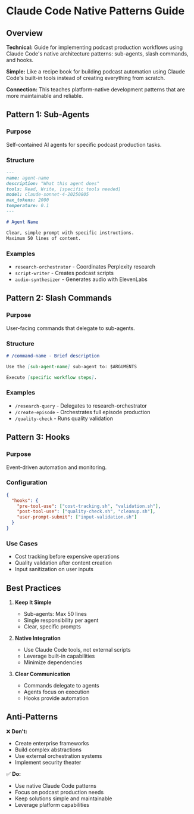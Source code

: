 # Claude Code Native Patterns Guide

## Overview

**Technical:** Guide for implementing podcast production workflows using Claude Code's native architecture patterns: sub-agents, slash commands, and hooks.

**Simple:** Like a recipe book for building podcast automation using Claude Code's built-in tools instead of creating everything from scratch.

**Connection:** This teaches platform-native development patterns that are more maintainable and reliable.

## Pattern 1: Sub-Agents

### Purpose
Self-contained AI agents for specific podcast production tasks.

### Structure
```markdown
---
name: agent-name
description: "What this agent does"
tools: Read, Write, [specific tools needed]
model: claude-sonnet-4-20250805
max_tokens: 2000
temperature: 0.1
---

# Agent Name

Clear, simple prompt with specific instructions.
Maximum 50 lines of content.
```

### Examples
- `research-orchestrator` - Coordinates Perplexity research
- `script-writer` - Creates podcast scripts
- `audio-synthesizer` - Generates audio with ElevenLabs

## Pattern 2: Slash Commands

### Purpose
User-facing commands that delegate to sub-agents.

### Structure
```markdown
# /command-name - Brief description

Use the [sub-agent-name] sub-agent to: $ARGUMENTS

Execute [specific workflow steps].
```

### Examples
- `/research-query` - Delegates to research-orchestrator
- `/create-episode` - Orchestrates full episode production
- `/quality-check` - Runs quality validation

## Pattern 3: Hooks

### Purpose
Event-driven automation and monitoring.

### Configuration
```json
{
  "hooks": {
    "pre-tool-use": ["cost-tracking.sh", "validation.sh"],
    "post-tool-use": ["quality-check.sh", "cleanup.sh"],
    "user-prompt-submit": ["input-validation.sh"]
  }
}
```

### Use Cases
- Cost tracking before expensive operations
- Quality validation after content creation
- Input sanitization on user inputs

## Best Practices

1. **Keep It Simple**
   - Sub-agents: Max 50 lines
   - Single responsibility per agent
   - Clear, specific prompts

2. **Native Integration**
   - Use Claude Code tools, not external scripts
   - Leverage built-in capabilities
   - Minimize dependencies

3. **Clear Communication**
   - Commands delegate to agents
   - Agents focus on execution
   - Hooks provide automation

## Anti-Patterns

❌ **Don't:**
- Create enterprise frameworks
- Build complex abstractions
- Use external orchestration systems
- Implement security theater

✅ **Do:**
- Use native Claude Code patterns
- Focus on podcast production needs
- Keep solutions simple and maintainable
- Leverage platform capabilities
